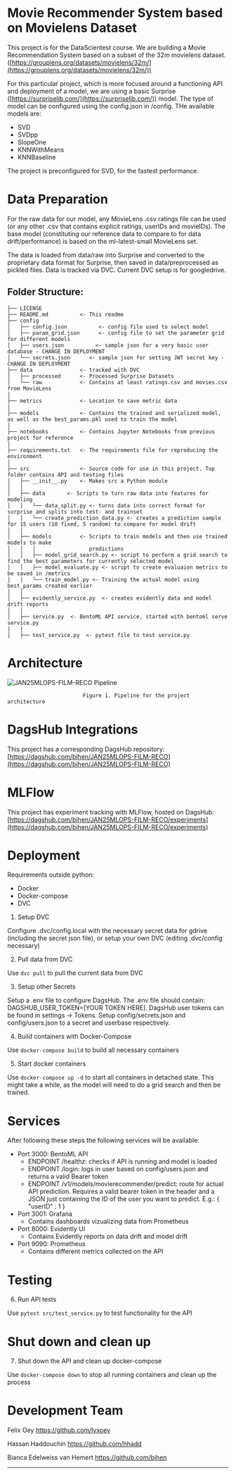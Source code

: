 Movie Recommender System based on Movielens Dataset
==============================

This project is for the DataScientest course.
We are building a Movie Recommendation System based on a subset of the 32m movielens dataset.([https://grouplens.org/datasets/movielens/32m/](https://grouplens.org/datasets/movielens/32m/))

For this particular project, which is more focused around a functioning API and deployment of a model, we are using a basic Surprise ([https://surpriselib.com/](https://surpriselib.com/)) model.
The type of model can be configured using the config.json in /config. THe available models are:

- SVD
- SVDpp
- SlopeOne
- KNNWithMeans
- KNNBaseline

The project is preconfigured for SVD, for the fastest performance.


Data Preparation
==============================
For the raw data for our model, any MovieLens .csv ratings file can be used (or any other .csv that contains explicit ratings, userIDs and movieIDs).
The base model (constituting our reference data to compare to for data drift/performance) is based on the ml-latest-small MovieLens set.

The data is loaded from data/raw into Surprise and converted to the proprietary data format for Surprise, then saved in data/preprocessed as pickled files.
Data is tracked via DVC. Current DVC setup is for googledrive.

Folder Structure:
------------

    ├── LICENSE
    ├── README.md          <- This readme
    ├── config
    │   ├── config.json          <- config file used to select model
    │   ├── param_grid.json      <- config file to set the parameter grid for different models
    │   ├── users.json          <- sample json for a very basic user database - CHANGE IN DEPLOYMENT
    │   └── secrets.json      <- sample json for setting JWT secret key - CHANGE IN DEPLOYMENT
    ├── data               <- tracked with DVC
    │   ├── processed      <- Processed Surprise Datasets
    │   └── raw            <- Contains at least ratings.csv and movies.csv from MovieLens
    │
    ├── metrics            <- Location to save metric data 
    |
    ├── models             <- Contains the trained and serialized model, as well as the best_params.pkl used to train the model 
    │
    ├── notebooks          <- Contains Jupyter Notebooks from previous project for reference
    │
    ├── requirements.txt   <- The requirements file for reproducing the environment
    │
    ├── src                <- Source code for use in this project. Top folder contains API and testing files
    │   ├── __init__.py    <- Makes src a Python module
    │   │
    │   ├── data       <- Scripts to turn raw data into features for modeling
    │   │   └── data_split.py <- turns data into correct format for surprise and splits into test- and trainset
    │   │   └── create_prediction_data.py <- creates a prediction sample for 15 users (10 fixed, 5 random) to compare for model drift
    │   │
    │   ├── models         <- Scripts to train models and then use trained models to make
    │   │   │                 predictions
    │   │   ├── model_grid_search.py <- script to perform a grid search to find the best parameters for currently selected model
    │   │   ├── model_evaluate.py <- script to create evaluaion metrics to be saved in /metrics
    │   │   └── train_model.py <- Training the actual model using best_params created earlier
    │   │
    │   ├── evidently_service.py  <- creates evidently data and model drift reports
    │   │   
    │   ├── service.py  <- BentoML API service, started with bentoml serve service.py
    |   |
    │   ├── test_service.py  <- pytest file to test service.py

Architecture
==============================
![JAN25MLOPS-FILM-RECO Pipeline](https://github.com/user-attachments/assets/54dce1e1-ce2b-4810-99d3-9319ff8f5be9)

                            Figure 1. Pipeline for the project architecture


DagsHub Integrations
==============================
This project has a corresponding DagsHub repository: [https://dagshub.com/bihen/JAN25MLOPS-FILM-RECO](https://dagshub.com/bihen/JAN25MLOPS-FILM-RECO)

MLFlow
==============================
This project has experiment tracking with MLFlow, hosted on DagsHub:  [https://dagshub.com/bihen/JAN25MLOPS-FILM-RECO/experiments](https://dagshub.com/bihen/JAN25MLOPS-FILM-RECO/experiments)

Deployment
==============================
Requirements outside python:
* Docker
* Docker-compose
* DVC

1. Setup DVC

Configure .dvc/config.local with the necessary secret data for gdrive (including the secret json file), or setup your own DVC (editing .dvc/config necessary)

2. Pull data from DVC

Use ```dvc pull``` to pull the current data from DVC

3. Setup other Secrets

Setup a .env file to configure DagsHub. 
The .env file should contain: DAGSHUB_USER_TOKEN=[YOUR TOKEN HERE].
DagsHub user tokens can be found in settings -> Tokens.
Setup config/secrets.json and config/users.json to a secret and userbase respectively.

4. Build containers with Docker-Compose

Use ```docker-compose build``` to build all necessary containers

5. Start docker containers

Use ```docker-compose up -d``` to start all containers in detached state. This might take a while, as the model will need to do a grid search and then be trained.

Services
==============================
After following these steps the following services will be available:
- Port 3000: BentoML API
  * ENDPOINT /healthz: checks if API is running and model is loaded
  * ENDPOINT /login: logs in user based on config/users.json and returns a valid Bearer token
  * ENDPOINT /v1/models/movierecommender/predict: route for actual API prediction. Requires a valid bearer token in the header and a JSON just containing the ID of the user you want to predict. E.g.: { "userID" : 1 }
- Port 3001: Grafana
  * Contains dashboards vizualizing data from Prometheus
- Port 8000: Evidently UI
  * Contains Evidently reports on data drift and model drift
- Port 9090: Prometheus
  * Contains different metrics collected on the API

Testing
==============================
6. Run API tests

Use ```pytest src/test_service.py``` to test functionality for the API

Shut down and clean up
==============================
7. Shut down the API and clean up docker-compose

Use ```docker-compose down``` to stop all running containers and clean up the process

Development Team
==============================

Felix Oey 
https://github.com/lyxoey

Hassan Haddouchin 
https://github.com/hhadd

Bianca Edelweiss van Hemert
https://github.com/bihen

--------


